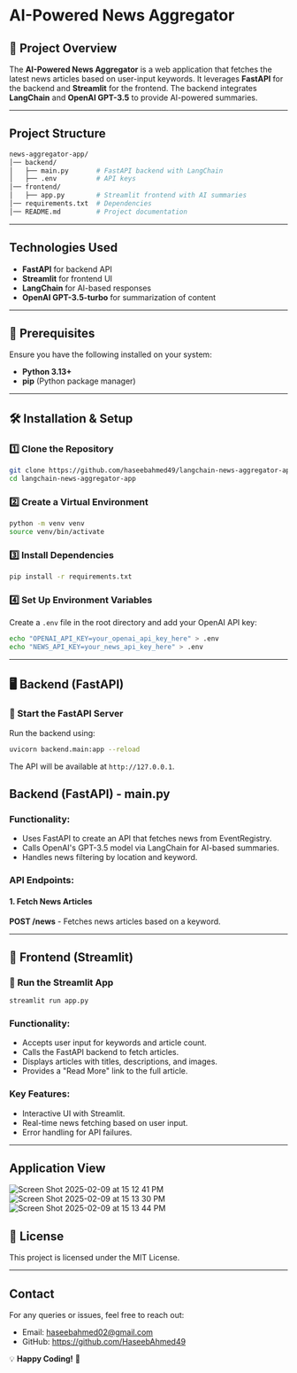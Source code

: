 # AI-Powered News Aggregator

## 📌 Project Overview
The **AI-Powered News Aggregator** is a web application that fetches the latest news articles based on user-input keywords. It leverages **FastAPI** for the backend and **Streamlit** for the frontend. The backend integrates **LangChain** and **OpenAI GPT-3.5** to provide AI-powered summaries.

---
## Project Structure

```sh
news-aggregator-app/
│── backend/  
│   ├── main.py       # FastAPI backend with LangChain  
│   ├── .env          # API keys 
│── frontend/  
│   ├── app.py        # Streamlit frontend with AI summaries  
│── requirements.txt  # Dependencies  
│── README.md         # Project documentation
```

---
## Technologies Used
* **FastAPI** for backend API
* **Streamlit** for frontend UI
* **LangChain** for AI-based responses
* **OpenAI GPT-3.5-turbo** for summarization of content

---
## 📌 Prerequisites
Ensure you have the following installed on your system:
- **Python 3.13+**
- **pip** (Python package manager)

---
## 🛠 Installation & Setup

### 1️⃣ Clone the Repository
```sh
git clone https://github.com/haseebahmed49/langchain-news-aggregator-app.git
cd langchain-news-aggregator-app
```

### 2️⃣ Create a Virtual Environment
```sh
python -m venv venv
source venv/bin/activate
```

### 3️⃣ Install Dependencies
```sh
pip install -r requirements.txt
```

### 4️⃣ Set Up Environment Variables
Create a `.env` file in the root directory and add your OpenAI API key:
```sh
echo "OPENAI_API_KEY=your_openai_api_key_here" > .env
echo "NEWS_API_KEY=your_news_api_key_here" > .env
```

---
## 🖥 Backend (FastAPI)

### 📌 Start the FastAPI Server
Run the backend using:
```sh
uvicorn backend.main:app --reload
```
The API will be available at `http://127.0.0.1`.
## Backend (FastAPI) - main.py

### Functionality:
- Uses FastAPI to create an API that fetches news from EventRegistry.
- Calls OpenAI's GPT-3.5 model via LangChain for AI-based summaries.
- Handles news filtering by location and keyword.

### API Endpoints:
#### 1. Fetch News Articles
**POST /news** - Fetches news articles based on a keyword.


---
## 🎨 Frontend (Streamlit)

### 📌 Run the Streamlit App
```sh
streamlit run app.py
```

### Functionality:
- Accepts user input for keywords and article count.
- Calls the FastAPI backend to fetch articles.
- Displays articles with titles, descriptions, and images.
- Provides a "Read More" link to the full article.

### Key Features:
- Interactive UI with Streamlit.
- Real-time news fetching based on user input.
- Error handling for API failures.

---
## Application View
![Screen Shot 2025-02-09 at 15 12 41 PM](https://github.com/user-attachments/assets/1b0992e3-5f0d-4a24-a1bd-80e2909c60f5)
![Screen Shot 2025-02-09 at 15 13 30 PM](https://github.com/user-attachments/assets/c94dad27-77b7-4da5-b350-bf4b110f4a66)
![Screen Shot 2025-02-09 at 15 13 44 PM](https://github.com/user-attachments/assets/45be4f34-e87b-4bbb-b152-71faeed1fa5f)


## 📜 License
This project is licensed under the MIT License.

---
## Contact
For any queries or issues, feel free to reach out:
* Email: haseebahmed02@gmail.com
* GitHub: https://github.com/HaseebAhmed49

💡 **Happy Coding!** 🚀

